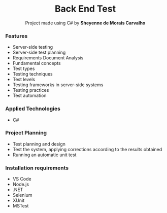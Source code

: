 <h1 align="center">Back End Test</h1>

<p align="center">Project made using C# by <b>Sheyenne de Morais Carvalho</b>

<h3>Features</h3>
<ul>
  <li>Server-side testing</li>
  <li>Server-side test planning</li>
  <li>Requirements Document Analysis</li>
  <li>Fundamental concepts</li>
  <li>Test types</li>
  <li>Testing techniques</li>
  <li>Test levels</li>
  <li>Testing frameworks in server-side systems</li>
  <li>Testing practices</li>
  <li>Test automation</li>
</ul>

<h3>Applied Technologies</h3>
<ul>
  <li>C#</li>
</ul>

<h3>Project Planning</h3>
<ul>
  <li>Test planning and design</li>
  <li>Test the system, applying corrections according to the results obtained</li>
  <li>Running an automatic unit test</li>
</ul>

<h3>Installation requirements</h3>
<ul>
  <li>VS Code</li>
  <li>Node.js</li>
  <li>.NET</li>
  <li>Selenium</li>
  <li>XUnit</li>
  <li>MSTest</li>
</ul>
